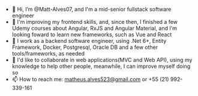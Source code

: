 - 👋 Hi, I’m @Matt-Alves07, and I'm a mid-senior fullstack software engineer
- 👀 I'm improving my frontend skills, and, since then, I finished a few Udemy courses about Angular, RxJS and Angular Material, and I'm looking foward to learn new frameworks, such as Vue and React
- 🌱 I work as a backend software engineer, using .Net 6+, Entity Framework, Docker, Postgresql, Oracle DB and a few other tools/frameworks, as needed
- 💞️ I'd like to collaborate in web applications(MVC and Web API), using my knowledge to help other people, meanwhile, I can improve myself doing so
- 📫 How to reach me: matheus.alves523@gmail.com or +55 (21) 992-339-161

<!---
Matt-Alves07/Matt-Alves07 is a ✨ special ✨ repository because its `README.md` (this file) appears on your GitHub profile.
You can click the Preview link to take a look at your changes.
--->
